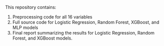 This repository contains:
1. Preprocessing code for all 16 variables
2. Full source code for Logistic Regression, Random Forest, XGBoost, and MLP models
3. Final report summarizing the results for Logistic Regression, Random Forest, and XGBoost models.
